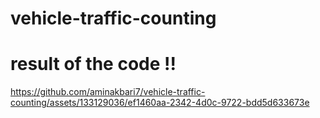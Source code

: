 # vehicle-traffic-counting

#  result of the code !! 
https://github.com/aminakbari7/vehicle-traffic-counting/assets/133129036/ef1460aa-2342-4d0c-9722-bdd5d633673e
